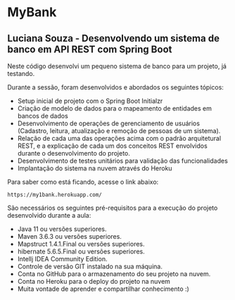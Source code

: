 # MyBank
<h2>Luciana Souza - Desenvolvendo um sistema de banco em API REST com Spring Boot</h2>

Neste código desenvolvi um pequeno sistema de banco para um projeto, já testando.

Durante a sessão, foram desenvolvidos e abordados os seguintes tópicos:

* Setup inicial de projeto com o Spring Boot Initialzr
* Criação de modelo de dados para o mapeamento de entidades em bancos de dados
* Desenvolvimento de operações de gerenciamento de usuários (Cadastro, leitura, atualização e remoção de pessoas de um sistema).
* Relação de cada uma das operações acima com o padrão arquitetural REST, e a explicação de cada um dos conceitos REST envolvidos durante o desenvolvimento do projeto.
* Desenvolvimento de testes unitários para validação das funcionalidades
* Implantação do sistema na nuvem através do Heroku

Para saber como está ficando, acesse o link abaixo:

```shell script
https://my1bank.herokuapp.com/
```

São necessários os seguintes pré-requisitos para a execução do projeto desenvolvido durante a aula:

* Java 11 ou versões superiores.
* Maven 3.6.3 ou versões superiores.
* Mapstruct 1.4.1.Final ou versões superiores.
* hibernate 5.6.5.Final ou versões superiores.
* Intellj IDEA Community Edition.
* Controle de versão GIT instalado na sua máquina.
* Conta no GitHub para o armazenamento do seu projeto na nuvem.
* Conta no Heroku para o deploy do projeto na nuvem
* Muita vontade de aprender e compartilhar conhecimento :)